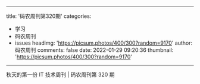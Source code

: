 
---
title: '码农周刊第320期'
categories: 
 - 学习
 - 码农周刊
 - issues
headimg: 'https://picsum.photos/400/300?random=9170'
author: 码农周刊
comments: false
date: 2022-01-29 09:20:36
thumbnail: 'https://picsum.photos/400/300?random=9170'
---

<div>   
秋天的第一份 IT 技术周刊 | 码农周刊第 320 期  
</div>
            